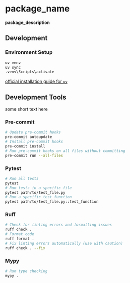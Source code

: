 # __package_name__

__package_description__

## Development

### Environment Setup

```bash
uv venv
uv sync
.venv\Scripts\activate
```

[official installation guide for `uv`](https://github.com/astral-sh/uv#installation)

## Development Tools

some short text here

### Pre-commit

```bash
# Update pre-commit hooks
pre-commit autoupdate 
# Install pre-commit hooks 
pre-commit install
# Run pre-commit hooks on all files without committing
pre-commit run --all-files
```

### Pytest

```bash
# Run all tests
pytest
# Run tests in a specific file
pytest path/to/test_file.py
# Run a specific test function
pytest path/to/test_file.py::test_function
```

### Ruff

```bash
# Check for linting errors and formatting issues
ruff check .
# Format code
ruff format .
# Fix linting errors automatically (use with caution)
ruff check . --fix
```

### Mypy

```bash
# Run type checking
mypy .
```
